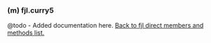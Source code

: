 ### (m) fjl.curry5
@todo - Added documentation here.
[Back to fjl direct members and methods list.](#members-and-methods)
